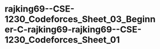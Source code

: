 # rajking69--CSE-1230_Codeforces_Sheet_03_Beginner-C-rajking69-rajking69--CSE-1230_Codeforces_Sheet_01
